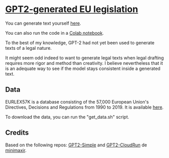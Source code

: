 # [GPT2-generated EU legislation](https://thomasdelatte.com/2020/05/eu-text-generator/)

You can generate text yourself [here](https://thomasdelatte.com/gpt2).

You can also run the code in a [Colab notebook](https://colab.research.google.com/drive/1QP-pInYzeYAP2IHJX1JhaPqY062Jd122?usp=sharing).

To the best of my knowledge, GPT-2 had not yet been used to generate texts of a legal nature. 

It might seem odd indeed to want to generate legal texts when legal drafting requires more rigor and method than creativity. I believe nevertheless that it is an adequate way to see if the model stays consistent inside a generated text. 

## Data

EURLEX57K is a database consisting of the 57,000 European Union's Directives, Decisions and Regulations from 1990 to 2019. It is available [here](https://github.com/iliaschalkidis/lmtc-eurlex57k).

To download the data, you can run the "get_data.sh" script.

## Credits
Based on the following repos: [GPT2-Simple](https://github.com/minimaxir/gpt-2-simple) and [GPT2-CloudRun](https://github.com/minimaxir/gpt-2-cloud-run) de [minimaxir](https://github.com/minimaxir).
